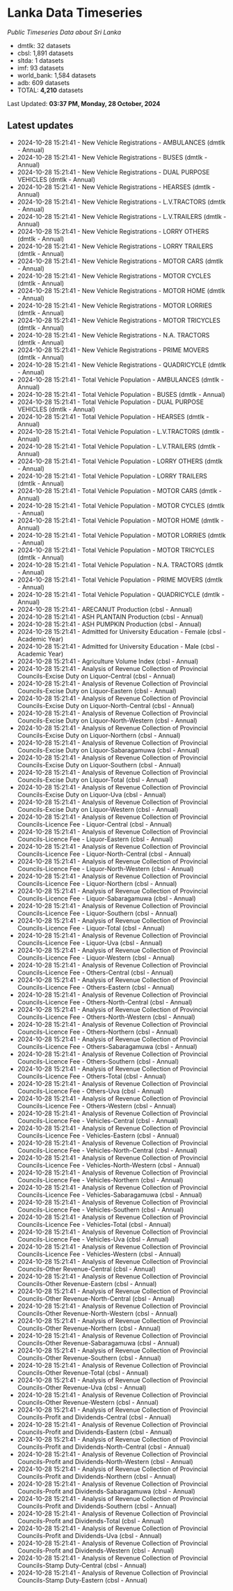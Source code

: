 # Lanka Data Timeseries
*Public Timeseries Data about Sri Lanka*

* dmtlk: 32 datasets
* cbsl: 1,891 datasets
* sltda: 1 datasets
* imf: 93 datasets
* world_bank: 1,584 datasets
* adb: 609 datasets
* TOTAL: **4,210** datasets

Last Updated: **03:37 PM, Monday, 28 October, 2024**

## Latest updates

* 2024-10-28 15:21:41 - New Vehicle Registrations - AMBULANCES (dmtlk - Annual)
* 2024-10-28 15:21:41 - New Vehicle Registrations - BUSES (dmtlk - Annual)
* 2024-10-28 15:21:41 - New Vehicle Registrations - DUAL PURPOSE VEHICLES (dmtlk - Annual)
* 2024-10-28 15:21:41 - New Vehicle Registrations - HEARSES (dmtlk - Annual)
* 2024-10-28 15:21:41 - New Vehicle Registrations - L.V.TRACTORS (dmtlk - Annual)
* 2024-10-28 15:21:41 - New Vehicle Registrations - L.V.TRAILERS (dmtlk - Annual)
* 2024-10-28 15:21:41 - New Vehicle Registrations - LORRY OTHERS (dmtlk - Annual)
* 2024-10-28 15:21:41 - New Vehicle Registrations - LORRY TRAILERS (dmtlk - Annual)
* 2024-10-28 15:21:41 - New Vehicle Registrations - MOTOR CARS (dmtlk - Annual)
* 2024-10-28 15:21:41 - New Vehicle Registrations - MOTOR CYCLES (dmtlk - Annual)
* 2024-10-28 15:21:41 - New Vehicle Registrations - MOTOR HOME (dmtlk - Annual)
* 2024-10-28 15:21:41 - New Vehicle Registrations - MOTOR LORRIES (dmtlk - Annual)
* 2024-10-28 15:21:41 - New Vehicle Registrations - MOTOR TRICYCLES (dmtlk - Annual)
* 2024-10-28 15:21:41 - New Vehicle Registrations - N.A. TRACTORS (dmtlk - Annual)
* 2024-10-28 15:21:41 - New Vehicle Registrations - PRIME MOVERS (dmtlk - Annual)
* 2024-10-28 15:21:41 - New Vehicle Registrations - QUADRICYCLE (dmtlk - Annual)
* 2024-10-28 15:21:41 - Total Vehicle Population - AMBULANCES (dmtlk - Annual)
* 2024-10-28 15:21:41 - Total Vehicle Population - BUSES (dmtlk - Annual)
* 2024-10-28 15:21:41 - Total Vehicle Population - DUAL PURPOSE VEHICLES (dmtlk - Annual)
* 2024-10-28 15:21:41 - Total Vehicle Population - HEARSES (dmtlk - Annual)
* 2024-10-28 15:21:41 - Total Vehicle Population - L.V.TRACTORS (dmtlk - Annual)
* 2024-10-28 15:21:41 - Total Vehicle Population - L.V.TRAILERS (dmtlk - Annual)
* 2024-10-28 15:21:41 - Total Vehicle Population - LORRY OTHERS (dmtlk - Annual)
* 2024-10-28 15:21:41 - Total Vehicle Population - LORRY TRAILERS (dmtlk - Annual)
* 2024-10-28 15:21:41 - Total Vehicle Population - MOTOR CARS (dmtlk - Annual)
* 2024-10-28 15:21:41 - Total Vehicle Population - MOTOR CYCLES (dmtlk - Annual)
* 2024-10-28 15:21:41 - Total Vehicle Population - MOTOR HOME (dmtlk - Annual)
* 2024-10-28 15:21:41 - Total Vehicle Population - MOTOR LORRIES (dmtlk - Annual)
* 2024-10-28 15:21:41 - Total Vehicle Population - MOTOR TRICYCLES (dmtlk - Annual)
* 2024-10-28 15:21:41 - Total Vehicle Population - N.A. TRACTORS (dmtlk - Annual)
* 2024-10-28 15:21:41 - Total Vehicle Population - PRIME MOVERS (dmtlk - Annual)
* 2024-10-28 15:21:41 - Total Vehicle Population - QUADRICYCLE (dmtlk - Annual)
* 2024-10-28 15:21:41 - ARECANUT Production (cbsl - Annual)
* 2024-10-28 15:21:41 - ASH PLANTAIN Production (cbsl - Annual)
* 2024-10-28 15:21:41 - ASH PUMPKIN Production (cbsl - Annual)
* 2024-10-28 15:21:41 - Admitted for University Education - Female (cbsl - Academic Year)
* 2024-10-28 15:21:41 - Admitted for University Education - Male (cbsl - Academic Year)
* 2024-10-28 15:21:41 - Agriculture Volume Index (cbsl - Annual)
* 2024-10-28 15:21:41 - Analysis of Revenue Collection of Provincial Councils-Excise Duty on Liquor-Central (cbsl - Annual)
* 2024-10-28 15:21:41 - Analysis of Revenue Collection of Provincial Councils-Excise Duty on Liquor-Eastern (cbsl - Annual)
* 2024-10-28 15:21:41 - Analysis of Revenue Collection of Provincial Councils-Excise Duty on Liquor-North-Central (cbsl - Annual)
* 2024-10-28 15:21:41 - Analysis of Revenue Collection of Provincial Councils-Excise Duty on Liquor-North-Western (cbsl - Annual)
* 2024-10-28 15:21:41 - Analysis of Revenue Collection of Provincial Councils-Excise Duty on Liquor-Northern (cbsl - Annual)
* 2024-10-28 15:21:41 - Analysis of Revenue Collection of Provincial Councils-Excise Duty on Liquor-Sabaragamuwa (cbsl - Annual)
* 2024-10-28 15:21:41 - Analysis of Revenue Collection of Provincial Councils-Excise Duty on Liquor-Southern (cbsl - Annual)
* 2024-10-28 15:21:41 - Analysis of Revenue Collection of Provincial Councils-Excise Duty on Liquor-Total (cbsl - Annual)
* 2024-10-28 15:21:41 - Analysis of Revenue Collection of Provincial Councils-Excise Duty on Liquor-Uva (cbsl - Annual)
* 2024-10-28 15:21:41 - Analysis of Revenue Collection of Provincial Councils-Excise Duty on Liquor-Western (cbsl - Annual)
* 2024-10-28 15:21:41 - Analysis of Revenue Collection of Provincial Councils-Licence Fee - Liquor-Central (cbsl - Annual)
* 2024-10-28 15:21:41 - Analysis of Revenue Collection of Provincial Councils-Licence Fee - Liquor-Eastern (cbsl - Annual)
* 2024-10-28 15:21:41 - Analysis of Revenue Collection of Provincial Councils-Licence Fee - Liquor-North-Central (cbsl - Annual)
* 2024-10-28 15:21:41 - Analysis of Revenue Collection of Provincial Councils-Licence Fee - Liquor-North-Western (cbsl - Annual)
* 2024-10-28 15:21:41 - Analysis of Revenue Collection of Provincial Councils-Licence Fee - Liquor-Northern (cbsl - Annual)
* 2024-10-28 15:21:41 - Analysis of Revenue Collection of Provincial Councils-Licence Fee - Liquor-Sabaragamuwa (cbsl - Annual)
* 2024-10-28 15:21:41 - Analysis of Revenue Collection of Provincial Councils-Licence Fee - Liquor-Southern (cbsl - Annual)
* 2024-10-28 15:21:41 - Analysis of Revenue Collection of Provincial Councils-Licence Fee - Liquor-Total (cbsl - Annual)
* 2024-10-28 15:21:41 - Analysis of Revenue Collection of Provincial Councils-Licence Fee - Liquor-Uva (cbsl - Annual)
* 2024-10-28 15:21:41 - Analysis of Revenue Collection of Provincial Councils-Licence Fee - Liquor-Western (cbsl - Annual)
* 2024-10-28 15:21:41 - Analysis of Revenue Collection of Provincial Councils-Licence Fee - Others-Central (cbsl - Annual)
* 2024-10-28 15:21:41 - Analysis of Revenue Collection of Provincial Councils-Licence Fee - Others-Eastern (cbsl - Annual)
* 2024-10-28 15:21:41 - Analysis of Revenue Collection of Provincial Councils-Licence Fee - Others-North-Central (cbsl - Annual)
* 2024-10-28 15:21:41 - Analysis of Revenue Collection of Provincial Councils-Licence Fee - Others-North-Western (cbsl - Annual)
* 2024-10-28 15:21:41 - Analysis of Revenue Collection of Provincial Councils-Licence Fee - Others-Northern (cbsl - Annual)
* 2024-10-28 15:21:41 - Analysis of Revenue Collection of Provincial Councils-Licence Fee - Others-Sabaragamuwa (cbsl - Annual)
* 2024-10-28 15:21:41 - Analysis of Revenue Collection of Provincial Councils-Licence Fee - Others-Southern (cbsl - Annual)
* 2024-10-28 15:21:41 - Analysis of Revenue Collection of Provincial Councils-Licence Fee - Others-Total (cbsl - Annual)
* 2024-10-28 15:21:41 - Analysis of Revenue Collection of Provincial Councils-Licence Fee - Others-Uva (cbsl - Annual)
* 2024-10-28 15:21:41 - Analysis of Revenue Collection of Provincial Councils-Licence Fee - Others-Western (cbsl - Annual)
* 2024-10-28 15:21:41 - Analysis of Revenue Collection of Provincial Councils-Licence Fee - Vehicles-Central (cbsl - Annual)
* 2024-10-28 15:21:41 - Analysis of Revenue Collection of Provincial Councils-Licence Fee - Vehicles-Eastern (cbsl - Annual)
* 2024-10-28 15:21:41 - Analysis of Revenue Collection of Provincial Councils-Licence Fee - Vehicles-North-Central (cbsl - Annual)
* 2024-10-28 15:21:41 - Analysis of Revenue Collection of Provincial Councils-Licence Fee - Vehicles-North-Western (cbsl - Annual)
* 2024-10-28 15:21:41 - Analysis of Revenue Collection of Provincial Councils-Licence Fee - Vehicles-Northern (cbsl - Annual)
* 2024-10-28 15:21:41 - Analysis of Revenue Collection of Provincial Councils-Licence Fee - Vehicles-Sabaragamuwa (cbsl - Annual)
* 2024-10-28 15:21:41 - Analysis of Revenue Collection of Provincial Councils-Licence Fee - Vehicles-Southern (cbsl - Annual)
* 2024-10-28 15:21:41 - Analysis of Revenue Collection of Provincial Councils-Licence Fee - Vehicles-Total (cbsl - Annual)
* 2024-10-28 15:21:41 - Analysis of Revenue Collection of Provincial Councils-Licence Fee - Vehicles-Uva (cbsl - Annual)
* 2024-10-28 15:21:41 - Analysis of Revenue Collection of Provincial Councils-Licence Fee - Vehicles-Western (cbsl - Annual)
* 2024-10-28 15:21:41 - Analysis of Revenue Collection of Provincial Councils-Other Revenue-Central (cbsl - Annual)
* 2024-10-28 15:21:41 - Analysis of Revenue Collection of Provincial Councils-Other Revenue-Eastern (cbsl - Annual)
* 2024-10-28 15:21:41 - Analysis of Revenue Collection of Provincial Councils-Other Revenue-North-Central (cbsl - Annual)
* 2024-10-28 15:21:41 - Analysis of Revenue Collection of Provincial Councils-Other Revenue-North-Western (cbsl - Annual)
* 2024-10-28 15:21:41 - Analysis of Revenue Collection of Provincial Councils-Other Revenue-Northern (cbsl - Annual)
* 2024-10-28 15:21:41 - Analysis of Revenue Collection of Provincial Councils-Other Revenue-Sabaragamuwa (cbsl - Annual)
* 2024-10-28 15:21:41 - Analysis of Revenue Collection of Provincial Councils-Other Revenue-Southern (cbsl - Annual)
* 2024-10-28 15:21:41 - Analysis of Revenue Collection of Provincial Councils-Other Revenue-Total (cbsl - Annual)
* 2024-10-28 15:21:41 - Analysis of Revenue Collection of Provincial Councils-Other Revenue-Uva (cbsl - Annual)
* 2024-10-28 15:21:41 - Analysis of Revenue Collection of Provincial Councils-Other Revenue-Western (cbsl - Annual)
* 2024-10-28 15:21:41 - Analysis of Revenue Collection of Provincial Councils-Profit and Dividends-Central (cbsl - Annual)
* 2024-10-28 15:21:41 - Analysis of Revenue Collection of Provincial Councils-Profit and Dividends-Eastern (cbsl - Annual)
* 2024-10-28 15:21:41 - Analysis of Revenue Collection of Provincial Councils-Profit and Dividends-North-Central (cbsl - Annual)
* 2024-10-28 15:21:41 - Analysis of Revenue Collection of Provincial Councils-Profit and Dividends-North-Western (cbsl - Annual)
* 2024-10-28 15:21:41 - Analysis of Revenue Collection of Provincial Councils-Profit and Dividends-Northern (cbsl - Annual)
* 2024-10-28 15:21:41 - Analysis of Revenue Collection of Provincial Councils-Profit and Dividends-Sabaragamuwa (cbsl - Annual)
* 2024-10-28 15:21:41 - Analysis of Revenue Collection of Provincial Councils-Profit and Dividends-Southern (cbsl - Annual)
* 2024-10-28 15:21:41 - Analysis of Revenue Collection of Provincial Councils-Profit and Dividends-Total (cbsl - Annual)
* 2024-10-28 15:21:41 - Analysis of Revenue Collection of Provincial Councils-Profit and Dividends-Uva (cbsl - Annual)
* 2024-10-28 15:21:41 - Analysis of Revenue Collection of Provincial Councils-Profit and Dividends-Western (cbsl - Annual)
* 2024-10-28 15:21:41 - Analysis of Revenue Collection of Provincial Councils-Stamp Duty-Central (cbsl - Annual)
* 2024-10-28 15:21:41 - Analysis of Revenue Collection of Provincial Councils-Stamp Duty-Eastern (cbsl - Annual)